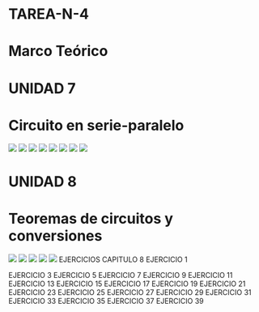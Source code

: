 # TAREA-N-4
# Marco Teórico
# UNIDAD 7
# Circuito en serie-paralelo
![](https://github.com/BENLLAMIN69/TAREAN-N-4/blob/main/Ima/7.1.png)
![](https://github.com/BENLLAMIN69/TAREAN-N-4/blob/main/Ima/7.2.png)
![](https://github.com/BENLLAMIN69/TAREAN-N-4/blob/main/Ima/7.3.png)
![](https://github.com/BENLLAMIN69/TAREAN-N-4/blob/main/Ima/7.4.png)
![](https://github.com/BENLLAMIN69/TAREAN-N-4/blob/main/Ima/7.5.1.png)
![](https://github.com/BENLLAMIN69/TAREAN-N-4/blob/main/Ima/7.6.1.png)
![](https://github.com/BENLLAMIN69/TAREAN-N-4/blob/main/Ima/7.6.2.png)
![](https://github.com/BENLLAMIN69/TAREAN-N-4/blob/main/Ima/7.7.png)
# UNIDAD 8
# Teoremas de circuitos y conversiones
![](https://github.com/BENLLAMIN69/TAREAN-N-4/blob/main/Ima/8.1.png)
![](https://github.com/BENLLAMIN69/TAREAN-N-4/blob/main/Ima/8.2.png)
![](https://github.com/BENLLAMIN69/TAREAN-N-4/blob/main/Ima/8.3.png)
![](https://github.com/BENLLAMIN69/TAREAN-N-4/blob/main/Ima/8.4.1.png)
![](https://github.com/BENLLAMIN69/TAREAN-N-4/blob/main/Ima/8.5.2.png)
EJERCICIOS 
CAPITULO 8 
EJERCICIO 1

EJERCICIO 3
EJERCICIO 5
EJERCICIO 7
EJERCICIO 9
EJERCICIO 11
EJERCICIO 13
EJERCICIO 15
EJERCICIO 17
EJERCICIO 19
EJERCICIO 21
EJERCICIO 23
EJERCICIO 25
EJERCICIO 27
EJERCICIO 29
EJERCICIO 31
EJERCICIO 33
EJERCICIO 35
EJERCICIO 37
EJERCICIO 39
